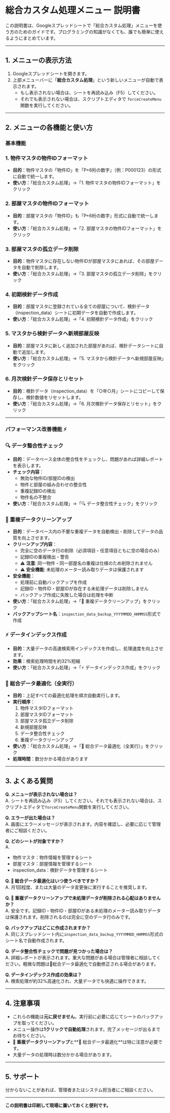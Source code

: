 # 総合カスタム処理メニュー 説明書

この説明書は、Googleスプレッドシートで「総合カスタム処理」メニューを使う方のためのガイドです。プログラミングの知識がなくても、誰でも簡単に使えるようにまとめています。

---

## 1. メニューの表示方法

1. Googleスプレッドシートを開きます。
2. 上部メニューバーに「**総合カスタム処理**」という新しいメニューが自動で表示されます。
   - もし表示されない場合は、シートを再読み込み（F5）してください。
   - それでも表示されない場合は、スクリプトエディタで `forceCreateMenu` 関数を実行してください。

---

## 2. メニューの各機能と使い方

### 基本機能

### 1. 物件マスタの物件IDフォーマット
- **目的**：物件マスタの「物件ID」を「P+6桁の数字」（例：P000123）の形式に自動で統一します。
- **使い方**：「総合カスタム処理」→「1. 物件マスタの物件IDフォーマット」をクリック

### 2. 部屋マスタの物件IDフォーマット
- **目的**：部屋マスタの「物件ID」も「P+6桁の数字」形式に自動で統一します。
- **使い方**：「総合カスタム処理」→「2. 部屋マスタの物件IDフォーマット」をクリック

### 3. 部屋マスタの孤立データ削除
- **目的**：物件マスタに存在しない物件IDが部屋マスタにあれば、その部屋データを自動で削除します。
- **使い方**：「総合カスタム処理」→「3. 部屋マスタの孤立データ削除」をクリック

### 4. 初期検針データ作成
- **目的**：部屋マスタに登録されている全ての部屋について、検針データ（inspection_data）シートに初期データを自動で作成します。
- **使い方**：「総合カスタム処理」→「4. 初期検針データ作成」をクリック

### 5. マスタから検針データへ新規部屋反映
- **目的**：部屋マスタに新しく追加された部屋があれば、検針データシートに自動で追加します。
- **使い方**：「総合カスタム処理」→「5. マスタから検針データへ新規部屋反映」をクリック

### 6. 月次検針データ保存とリセット
- **目的**：検針データ（inspection_data）を「○年○月」シートにコピーして保存し、検針数値をリセットします。
- **使い方**：「総合カスタム処理」→「6. 月次検針データ保存とリセット」をクリック

---

### パフォーマンス改善機能 ⚡

### 🔍 データ整合性チェック
- **目的**：データベース全体の整合性をチェックし、問題があれば詳細レポートを表示します。
- **チェック内容**：
  - 無効な物件ID/部屋IDの検出
  - 物件と部屋の組み合わせの整合性
  - 重複記録IDの検出
  - 物件名の不整合
- **使い方**：「総合カスタム処理」→「🔍 データ整合性チェック」をクリック

### 🧹 重複データクリーンアップ
- **目的**：データベース内の不要な重複データを自動検出・削除してデータの品質を向上させます。
- **クリーンアップ内容**：
  - 完全に空のデータ行の削除（必須項目・任意項目ともに空の場合のみ）
  - 記録IDの重複検出・警告
  - ⚠️ **注意**: 同一物件・同一部屋名の重複は仕様のため削除されません
  - ⚠️ **安全機能**: 未処理のメーター読み取りデータは保護されます
- **安全機能**：
  - 処理前に自動バックアップを作成
  - 記録ID・物件ID・部屋IDが存在する未処理データは削除しません
  - バックアップ作成に失敗した場合は処理を中断
- **使い方**：「総合カスタム処理」→「🧹 重複データクリーンアップ」をクリック
- **バックアップシート名**：`inspection_data_backup_YYYYMMDD_HHMMSS`形式で作成

### ⚡ データインデックス作成
- **目的**：大量データの高速検索用インデックスを作成し、処理速度を向上させます。
- **効果**：検索処理時間を約32%短縮
- **使い方**：「総合カスタム処理」→「⚡ データインデックス作成」をクリック

### 🚀 総合データ最適化（全実行）
- **目的**：上記すべての最適化処理を順次自動実行します。
- **実行順序**：
  1. 物件マスタIDフォーマット
  2. 部屋マスタIDフォーマット
  3. 部屋マスタ孤立データ削除
  4. 新規部屋反映
  5. データ整合性チェック
  6. 重複データクリーンアップ
- **使い方**：「総合カスタム処理」→「🚀 総合データ最適化（全実行）」をクリック
- **処理時間**：数分かかる場合があります

---

## 3. よくある質問

**Q. メニューが表示されない場合は？**  
A. シートを再読み込み（F5）してください。それでも表示されない場合は、スクリプトエディタで`forceCreateMenu`関数を実行してください。

**Q. エラーが出た場合は？**  
A. 画面にエラーメッセージが表示されます。内容を確認し、必要に応じて管理者にご相談ください。

**Q. どのシートが対象ですか？**  
A.  
- 物件マスタ：物件情報を管理するシート
- 部屋マスタ：部屋情報を管理するシート
- inspection_data：検針データを管理するシート

**Q. 🚀 総合データ最適化はいつ使うべきですか？**  
A. 月1回程度、または大量のデータ変更後に実行することを推奨します。

**Q. 🧹 重複データクリーンアップで未処理データが削除される心配はありませんか？**  
A. 安全です。記録ID・物件ID・部屋IDがある未処理のメーター読み取りデータは保護されます。削除されるのは完全に空のデータ行のみです。

**Q. バックアップはどこに作成されますか？**  
A. 同じスプレッドシート内に`inspection_data_backup_YYYYMMDD_HHMMSS`形式のシート名で自動作成されます。

**Q. データ整合性チェックで問題が見つかった場合は？**  
A. 詳細レポートが表示されます。重大な問題がある場合は管理者に相談してください。軽微な問題は🚀総合データ最適化で自動修正される場合があります。

**Q. データインデックス作成の効果は？**  
A. 検索処理が約32%高速化され、大量データでも快適に操作できます。

---

## 4. 注意事項

- これらの機能は**元に戻せません**。実行前に必要に応じてシートのバックアップを取ってください。
- メニュー操作は**1クリックで自動処理**されます。完了メッセージが出るまでお待ちください。
- **🧹 重複データクリーンアップ**と**🚀 総合データ最適化**は特に注意が必要です。
- 大量データの処理時は数分かかる場合があります。

---

## 5. サポート

分からないことがあれば、管理者またはシステム担当者にご相談ください。

---

**この説明書は印刷して現場に置いておくと便利です。**
